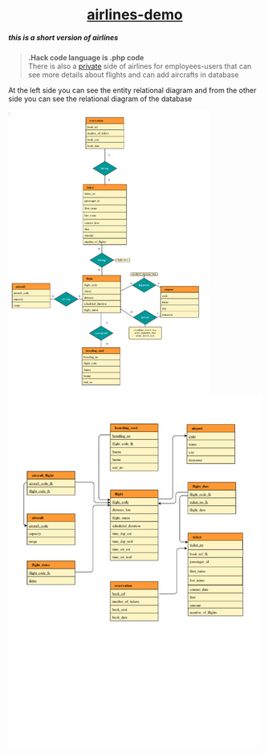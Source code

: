 <a href="https://airlines-demo-version.herokuapp.com/"><h1 align="center">airlines-demo</h1></a>

<h5>this is a short version of airlines</h5>

><b fill="red">.Hack code language is .php code</b><br>
There is also a <a color="red" href="https://airlines-demo-version.herokuapp.com/private.php">private</a> side of airlines for employees-users that can see more details about flights and can add aircrafts in database


<p align="left">At the left side you can see the entity relational diagram and from the other side you can see the relational diagram of the database</p>
<img align="left" width="400" src="https://raw.githubusercontent.com/MariosChartsias/Airlines-demo/main/images/ER%20diagram%20copy.jpg"/>
<img align="right" width="550" src="https://raw.githubusercontent.com/MariosChartsias/Airlines-demo/main/images/Relational%20diagram%20copy.jpg"/>
